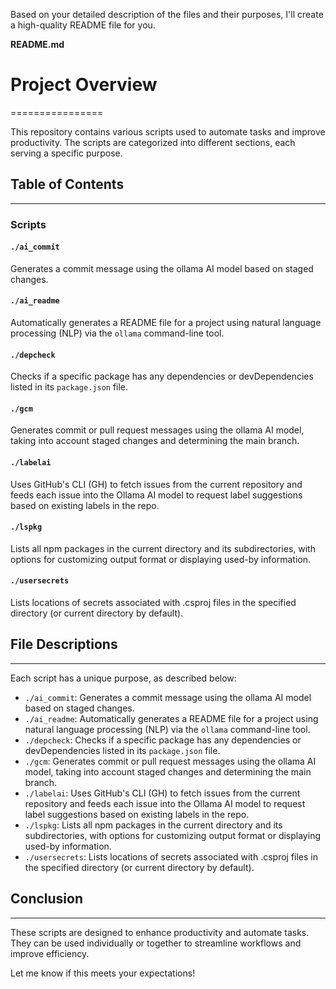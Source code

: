 Based on your detailed description of the files and their purposes, I'll create a high-quality README file for you.

**README.md**

# Project Overview
================

This repository contains various scripts used to automate tasks and improve productivity. The scripts are categorized into different sections, each serving a specific purpose.

## Table of Contents
-----------------

### Scripts

#### `./ai_commit`
Generates a commit message using the ollama AI model based on staged changes.

#### `./ai_readme`
Automatically generates a README file for a project using natural language processing (NLP) via the `ollama` command-line tool.

#### `./depcheck`
Checks if a specific package has any dependencies or devDependencies listed in its `package.json` file.

#### `./gcm`
Generates commit or pull request messages using the ollama AI model, taking into account staged changes and determining the main branch.

#### `./labelai`
Uses GitHub's CLI (GH) to fetch issues from the current repository and feeds each issue into the Ollama AI model to request label suggestions based on existing labels in the repo.

#### `./lspkg`
Lists all npm packages in the current directory and its subdirectories, with options for customizing output format or displaying used-by information.

#### `./usersecrets`
Lists locations of secrets associated with .csproj files in the specified directory (or current directory by default).

## File Descriptions
-----------------

Each script has a unique purpose, as described below:

* `./ai_commit`: Generates a commit message using the ollama AI model based on staged changes.
* `./ai_readme`: Automatically generates a README file for a project using natural language processing (NLP) via the `ollama` command-line tool.
* `./depcheck`: Checks if a specific package has any dependencies or devDependencies listed in its `package.json` file.
* `./gcm`: Generates commit or pull request messages using the ollama AI model, taking into account staged changes and determining the main branch.
* `./labelai`: Uses GitHub's CLI (GH) to fetch issues from the current repository and feeds each issue into the Ollama AI model to request label suggestions based on existing labels in the repo.
* `./lspkg`: Lists all npm packages in the current directory and its subdirectories, with options for customizing output format or displaying used-by information.
* `./usersecrets`: Lists locations of secrets associated with .csproj files in the specified directory (or current directory by default).

## Conclusion
----------

These scripts are designed to enhance productivity and automate tasks. They can be used individually or together to streamline workflows and improve efficiency.

Let me know if this meets your expectations!
